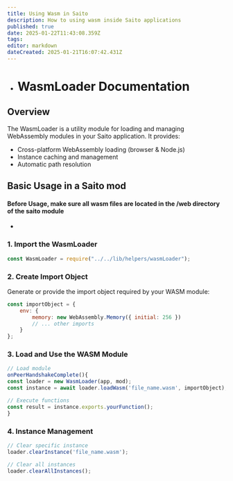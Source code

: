 ```yaml
---
title: Using Wasm in Saito
description: How to using wasm inside Saito applications
published: true
date: 2025-01-22T11:43:08.359Z
tags: 
editor: markdown
dateCreated: 2025-01-21T16:07:42.431Z
---
```


- # WasmLoader Documentation

## Overview
The WasmLoader is a utility module for loading and managing WebAssembly modules in your Saito application. It provides:
- Cross-platform WebAssembly loading (browser & Node.js)
- Instance caching and management
- Automatic path resolution

## Basic Usage in a Saito mod

####  Before Usage, make sure all wasm files are located in the /web directory of the saito module 
*

### 1. Import the WasmLoader
```js
const WasmLoader = require("../../lib/helpers/wasmLoader");
```

### 2. Create Import Object

Generate or provide the import object required by your WASM module:

```js
const importObject = {
    env: {
        memory: new WebAssembly.Memory({ initial: 256 })
        // ... other imports
    }
};
```

### 3. Load and Use the WASM Module

```js
// Load module
onPeerHandshakeComplete(){
const loader = new WasmLoader(app, mod);
const instance = await loader.loadWasm('file_name.wasm', importObject);

// Execute functions
const result = instance.exports.yourFunction();
}
```



### 4. Instance Management

```js
// Clear specific instance
loader.clearInstance('file_name.wasm');

// Clear all instances
loader.clearAllInstances();
```








